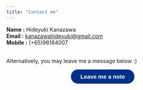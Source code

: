 ```yaml
---
title: "Contact me"
---
```

**Name   :** Hideyuki Kanazawa <br>
**Email  :** kanazawahideyuki@gmail.com <br>
**Mobile :** (+65)98184007 <br><br>

Alternatively, you may leave me a message below :)

<div style="text-align:center;"> <a class="typeform-share button" href="https://form.typeform.com/to/l2qjMbg2?typeform-medium=embed-snippet" data-mode="popup" style="display:inline-block;text-decoration:none;background-color:#003189;color:white;cursor:pointer;font-family:Helvetica,Arial,sans-serif;font-size:15px;line-height:37.5px;text-align:center;margin:0;height:37.5px;padding:0px 25px;border-radius:18px;max-width:100%;white-space:nowrap;overflow:hidden;text-overflow:ellipsis;font-weight:bold;-webkit-font-smoothing:antialiased;-moz-osx-font-smoothing:grayscale;" data-size="70" target="_blank">Leave me a note</a> </div> <script> (function() { var qs,js,q,s,d=document, gi=d.getElementById, ce=d.createElement, gt=d.getElementsByTagName, id="typef_orm_share", b="https://embed.typeform.com/"; if(!gi.call(d,id)){ js=ce.call(d,"script"); js.id=id; js.src=b+"embed.js"; q=gt.call(d,"script")[0]; q.parentNode.insertBefore(js,q) } })() </script>